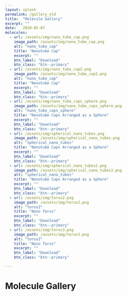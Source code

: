 ```yaml
---
layout: splash
permalink: /gallery_old
title:  "Molecule Gallery"
excerpt: ""
date:   2020-05-07
molecules:
  - url: /assets/img/nano_tube_cap.png
    image_path: /assets/img/nano_tube_cap.png
    alt: "nano_tube_cap"
    title: "Nanotube Cap"
    excerpt: ""
    btn_label: "Download"
    btn_class: "btn--primary"
  - url: /assets/img/nano_tube_cap2.png
    image_path: /assets/img/nano_tube_cap2.png
    alt: "nano_tube_cap"
    title: "Nanotube Cap"
    excerpt: ""
    btn_label: "Download"
    btn_class: "btn--primary"
  - url: /assets/img/nano_tube_caps_sphere.png
    image_path: /assets/img/nano_tube_caps_sphere.png
    alt: "nano_tube_caps_sphere"
    title: "Nanotube Caps Arranged as a Sphere"
    excerpt: ""
    btn_label: "Download"
    btn_class: "btn--primary"
  - url: /assets/img/spherical_nano_tubes.png
    image_path: /assets/img/spherical_nano_tubes.png
    alt: "spherical_nano_tubes"
    title: "Nanotube Caps Arranged as a Sphere"
    excerpt: ""
    btn_label: "Download"
    btn_class: "btn--primary"
  - url: /assets/img/spherical_nano_tubes2.png
    image_path: /assets/img/spherical_nano_tubes2.png
    alt: "spherical_nano_tubes"
    title: "Nanotube Caps Arranged as a Sphere"
    excerpt: ""
    btn_label: "Download"
    btn_class: "btn--primary"
  - url: /assets/img/torus2.png
    image_path: /assets/img/torus2.png
    alt: "torus2"
    title: "Nano Torus"
    excerpt: ""
    btn_label: "Download"
    btn_class: "btn--primary"
  - url: /assets/img/torus3.png
    image_path: /assets/img/torus3.png
    alt: "torus2"
    title: "Nano Torus"
    excerpt: ""
    btn_label: "Download"
    btn_class: "btn--primary"

---
```


# Molecule Gallery
